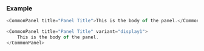 ### Example

```js
<CommonPanel title="Panel Title">This is the body of the panel.</CommonPanel>
```

```js
<CommonPanel title="Panel Title" variant="display1">
	This is the body of the panel.
</CommonPanel>
```
